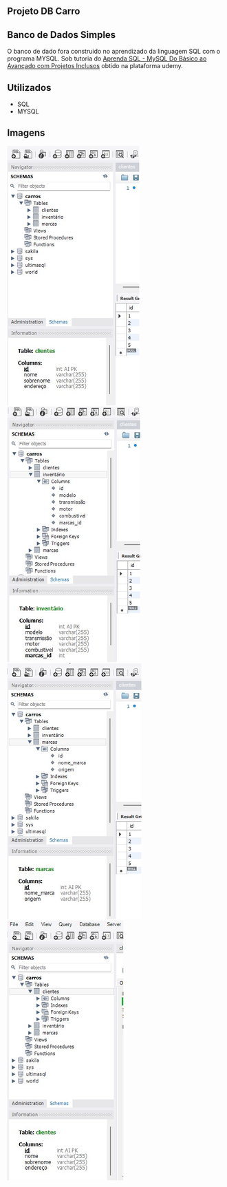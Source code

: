 ## Projeto DB Carro 

## Banco de Dados Simples

O banco de dado fora construido no aprendizado da linguagem SQL com o programa MYSQL. Sob tutoria do [Aprenda SQL - MySQL Do Básico ao Avançado com Projetos Inclusos](https://www.udemy.com/course/curso-sql-do-zero-ao-avancado) obtido na plataforma udemy. 

## Utilizados 

- SQL
- MYSQL

## Imagens

![Data Base Carros ](https://github.com/ancgci/DB_carros/blob/main/1.jpg)
![Inventário](https://github.com/ancgci/DB_carros/blob/main/2.jpg)
![Marcas](https://github.com/ancgci/DB_carros/blob/main/3.jpg)
![Clientes](https://github.com/ancgci/DB_carros/blob/main/5.jpg)

